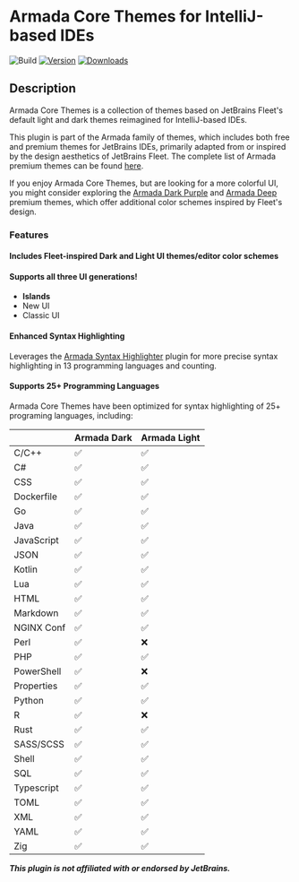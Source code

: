# Armada Core Themes for IntelliJ-based IDEs

![Build](https://github.com/DavidSeptimus/armada-theme-intellij-plugin/workflows/Build/badge.svg)
[![Version](https://img.shields.io/jetbrains/plugin/v/26844-armada-theme.svg)](https://plugins.jetbrains.com/plugin/26844-armada-theme)
[![Downloads](https://img.shields.io/jetbrains/plugin/d/26844-armada-theme.svg)](https://plugins.jetbrains.com/plugin/26844-armada-theme)

## Description

<!-- Plugin description -->
Armada Core Themes is a collection of themes based on JetBrains Fleet's default light and dark themes reimagined for IntelliJ-based IDEs.

This plugin is part of the Armada family of themes, which includes both free and premium themes for JetBrains IDEs, primarily adapted from or inspired by the design aesthetics of JetBrains Fleet.
The complete list of Armada premium themes can be found [here](https://plugins.jetbrains.com/plugin/26844-armada-theme/premium-themes).


If you enjoy Armada Core Themes, but are looking for a more colorful UI, you might
consider exploring the [Armada Dark Purple](https://plugins.jetbrains.com/plugin/28726-armada-dark-purple-theme) and [Armada Deep](https://plugins.jetbrains.com/plugin/28727-armada-deep-theme) premium themes, which offer additional color schemes inspired by Fleet's design.

### Features

#### Includes Fleet-inspired Dark and Light UI themes/editor color schemes

#### Supports all three UI generations!

- **Islands**
- New UI
- Classic UI

#### Enhanced Syntax Highlighting

Leverages the [Armada Syntax Highlighter](https://plugins.jetbrains.com/plugin/28723-armada-syntax-highlighter) plugin for more precise syntax highlighting in 13 programming languages and counting.

#### Supports 25+ Programming Languages

Armada Core Themes have been optimized for syntax highlighting of 25+ programing languages, including:

|            | Armada Dark | Armada Light |
|------------|-------------|--------------|
| C/C++      | ✅           | ✅            |
| C#         | ✅           | ✅            |
| CSS        | ✅           | ✅            |
| Dockerfile | ✅           | ✅            |
| Go         | ✅           | ✅            |
| Java       | ✅           | ✅            |
| JavaScript | ✅           | ✅            |
| JSON       | ✅           | ✅            |
| Kotlin     | ✅           | ✅            |
| Lua        | ✅           | ✅            |
| HTML       | ✅           | ✅            |
| Markdown   | ✅           | ✅            |
| NGINX Conf | ✅           | ✅            |
| Perl       | ✅           | ❌            |
| PHP        | ✅           | ✅            |
| PowerShell | ✅           | ❌            |
| Properties | ✅           | ✅            |
| Python     | ✅           | ✅            |
| R          | ✅           | ❌            |
| Rust       | ✅           | ✅            |
| SASS/SCSS  | ✅           | ✅            |
| Shell      | ✅           | ✅            |
| SQL        | ✅           | ✅            |
| Typescript | ✅           | ✅            |
| TOML       | ✅           | ✅            |
| XML        | ✅           | ✅            |
| YAML       | ✅           | ✅            |
| Zig        | ✅           | ✅            |

***This plugin is not affiliated with or endorsed by JetBrains.***
<!-- Plugin description end -->
